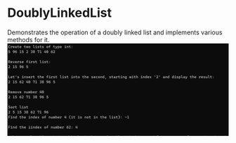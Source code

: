 # DoublyLinkedList
Demonstrates the operation of a doubly linked list and implements various methods for it.
![alt text](https://github.com/plaiNem/DoublyLinkedList/blob/master/DoublyLinkedList_Test.png?raw=true)
